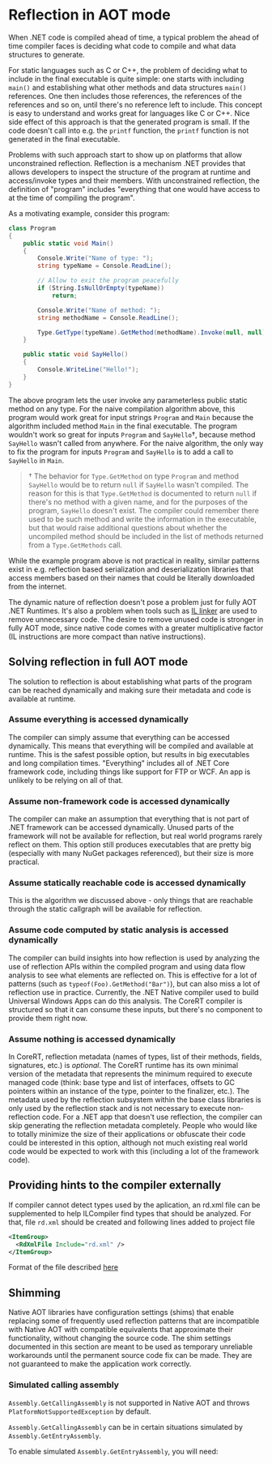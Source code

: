 # Reflection in AOT mode #

When .NET code is compiled ahead of time, a typical problem the ahead of time compiler faces is deciding what code to compile and what data structures to generate.

For static languages such as C or C++, the problem of deciding what to include in the final executable is quite simple: one starts with including `main()` and establishing what other methods and data structures `main()` references. One then includes those references, the references of the references and so on, until there's no reference left to include. This concept is easy to understand and works great for languages like C or C++. Nice side effect of this approach is that the generated program is small. If the code doesn't call into e.g. the `printf` function, the `printf` function is not generated in the final executable.

Problems with such approach start to show up on platforms that allow unconstrained reflection. Reflection is a mechanism .NET provides that allows developers to inspect the structure of the program at runtime and access/invoke types and their members. With unconstrained reflection, the definition of "program" includes "everything that one would have access to at the time of compiling the program".

As a motivating example, consider this program:

```csharp
class Program
{
    public static void Main()
    {
        Console.Write("Name of type: ");
        string typeName = Console.ReadLine();

        // Allow to exit the program peacefully
        if (String.IsNullOrEmpty(typeName))
            return;

        Console.Write("Name of method: ");
        string methodName = Console.ReadLine();

        Type.GetType(typeName).GetMethod(methodName).Invoke(null, null);
    }

    public static void SayHello()
    {
        Console.WriteLine("Hello!");
    }
}
```

The above program lets the user invoke any parameterless public static method on any type. For the naive compilation algorithm above, this program would work great for input strings `Program` and `Main` because the algorithm included method `Main` in the final executable. The program wouldn't work so great for inputs `Program` and `SayHello`†, because method `SayHello` wasn't called from anywhere. For the naive algorithm, the only way to fix the program for inputs `Program` and `SayHello` is to add a call to `SayHello` in `Main`.

> † The behavior for `Type.GetMethod` on type `Program` and method `SayHello` would be to return `null` if `SayHello` wasn't compiled. The reason for this is that `Type.GetMethod` is documented to return `null` if there's no method with a given name, and for the purposes of the program, `SayHello` doesn't exist. The compiler could remember there used to be such method and write the information in the executable, but that would raise additional questions about whether the uncompiled method should be included in the list of methods returned from a `Type.GetMethods` call.

While the example program above is not practical in reality, similar patterns exist in e.g. reflection based serialization and deserialization libraries that access members based on their names that could be literally downloaded from the internet.

The dynamic nature of reflection doesn't pose a problem just for fully AOT .NET Runtimes. It's also a problem when tools such as [IL linker](https://github.com/dotnet/core/blob/master/samples/linker-instructions.md) are used to remove unnecessary code. The desire to remove unused code is stronger in fully AOT mode, since native code comes with a greater multiplicative factor (IL instructions are more compact than native instructions).

## Solving reflection in full AOT mode ##

The solution to reflection is about establishing what parts of the program can be reached dynamically and making sure their metadata and code is available at runtime.

### Assume everything is accessed dynamically ###

The compiler can simply assume that everything can be accessed dynamically. This means that everything will be compiled and available at runtime. This is the safest possible option, but results in big executables and long compilation times. "Everything" includes all of .NET Core framework code, including things like support for FTP or WCF. An app is unlikely to be relying on all of that.

### Assume non-framework code is accessed dynamically ###

The compiler can make an assumption that everything that is not part of .NET framework can be accessed dynamically. Unused parts of the framework will not be available for reflection, but real world programs rarely reflect on them. This option still produces executables that are pretty big (especially with many NuGet packages referenced), but their size is more practical.

### Assume statically reachable code is accessed dynamically ###

This is the algorithm we discussed above - only things that are reachable through the static callgraph will be available for reflection.

### Assume code computed by static analysis is accessed dynamically ###

The compiler can build insights into how reflection is used by analyzing the use of reflection APIs within the compiled program and using data flow analysis to see what elements are reflected on. This is effective for a lot of patterns (such as `typeof(Foo).GetMethod("Bar")`), but can also miss a lot of reflection use in practice. Currently, the .NET Native compiler used to build Universal Windows Apps can do this analysis. The CoreRT compiler is structured so that it can consume these inputs, but there's no component to provide them right now.

### Assume nothing is accessed dynamically ###

In CoreRT, reflection metadata (names of types, list of their methods, fields, signatures, etc.) is _optional_. The CoreRT runtime has its own minimal version of the metadata that represents the minimum required to execute managed code (think: base type and list of interfaces, offsets to GC pointers within an instance of the type, pointer to the finalizer, etc.). The metadata used by the reflection subsystem within the base class libraries is only used by the reflection stack and is not necessary to execute non-reflection code. For a .NET app that doesn't use reflection, the compiler can skip generating the reflection metadata completely. People who would like to totally minimize the size of their applications or obfuscate their code could be interested in this option, although not much existing real world code would be expected to work with this (including a lot of the framework code).

## Providing hints to the compiler externally ##

If compiler cannot detect types used by the aplication, an rd.xml file can be supplemented to help ILCompiler find types that should be analyzed.
For that, file `rd.xml` should be created and following lines added to project file
```xml
<ItemGroup>
  <RdXmlFile Include="rd.xml" />
</ItemGroup>
```

Format of the file described [here](rd-xml-format.md)

## Shimming

Native AOT libraries have configuration settings (shims) that enable replacing some of frequently used reflection patterns that are incompatible with Native AOT with compatible equivalents that approximate their functionality, without changing the source code. The shim settings documented in this section are meant to be used as temporary unreliable workarounds until the permanent source code fix can be made. They are not guaranteed to make the application work correctly.

### Simulated calling assembly

`Assembly.GetCallingAssembly` is not supported in Native AOT and throws `PlatformNotSupportedException` by default. 

`Assembly.GetCallingAssembly` can be in certain situations simulated by `Assembly.GetEntryAssembly`. 

To enable simulated `Assembly.GetEntryAssembly`, you will need:
